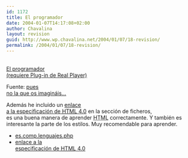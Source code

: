 ```yaml
---
id: 1172
title: El programador
date: 2004-01-07T14:17:08+02:00
author: Chavalina
layout: revision
guid: http://www.wp.chavalina.net/2004/01/07/18-revision/
permalink: /2004/01/07/18-revision/
---
```

[  
El programador  
(requiere Plug-in de Real Player)](ficheros/video/el_programador.rm)

Fuente: <a href="http://www.pclandia.net/escomplenguajesphp/" target="_blank">pues<br /> no la que os imagináis…</a> 

Además he incluido un <a href="ficheros/ficheros.htm#html" target="_blank">enlace<br /> a la especificaci&oacute;n de <acronym title="HyperText Markup Language">HTML</acronym> 4.0</a> en la secci&oacute;n de ficheros,  
es una buena manera de aprender <acronym title="HyperText Markup Language">HTML</acronym> correctamente. Y también es  
interesante la parte de los estilos. Muy recomendable para aprender.

  * <a href="http://www.pclandia.net/escomplenguajesphp/" target="_blank">es.comp.lenguajes.php</a>
  * <a href="ficheros/ficheros.php#html" target="_blank">enlace a la<br /> especificaci&oacute;n de <acronym title="HyperText Markup Language">HTML</acronym> 4.0</a>